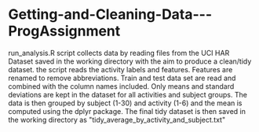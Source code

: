 # Getting-and-Cleaning-Data---ProgAssignment
run_analysis.R script collects data by reading files from the UCI HAR Dataset saved in the working directory with the aim to produce a clean/tidy dataset.
the script reads the activity labels and features. Features are renamed to remove abbreviations. Train and test data set are read and combined with the column names included. Only means and standard deviations are kept in the dataset for all activities and subject groups. The data is then grouped by subject (1-30) and activity (1-6) and the mean is computed using the dplyr package. The final tidy dataset is then saved in the working directory as "tidy_average_by_activity_and_subject.txt"
